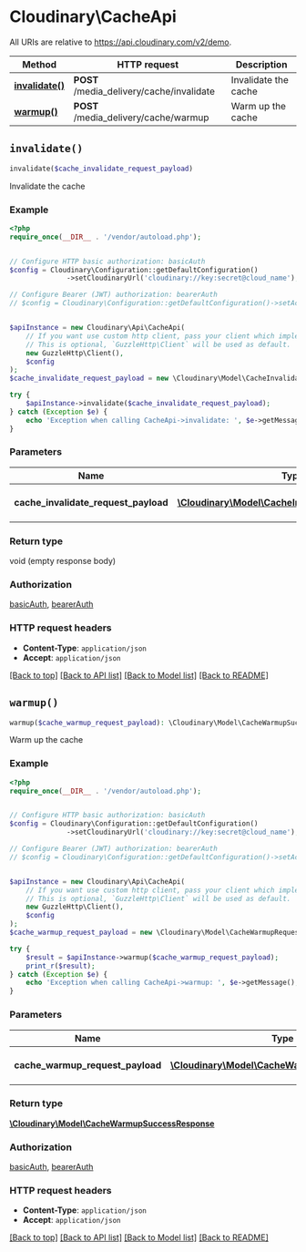 # Cloudinary\CacheApi

All URIs are relative to https://api.cloudinary.com/v2/demo.

Method | HTTP request | Description
------------- | ------------- | -------------
[**invalidate()**](CacheApi.md#invalidate) | **POST** /media_delivery/cache/invalidate | Invalidate the cache
[**warmup()**](CacheApi.md#warmup) | **POST** /media_delivery/cache/warmup | Warm up the cache


## `invalidate()`

```php
invalidate($cache_invalidate_request_payload)
```

Invalidate the cache

### Example

```php
<?php
require_once(__DIR__ . '/vendor/autoload.php');


// Configure HTTP basic authorization: basicAuth
$config = Cloudinary\Configuration::getDefaultConfiguration()
              ->setCloudinaryUrl('cloudinary://key:secret@cloud_name');

// Configure Bearer (JWT) authorization: bearerAuth
// $config = Cloudinary\Configuration::getDefaultConfiguration()->setAccessToken('YOUR_ACCESS_TOKEN');


$apiInstance = new Cloudinary\Api\CacheApi(
    // If you want use custom http client, pass your client which implements `GuzzleHttp\ClientInterface`.
    // This is optional, `GuzzleHttp\Client` will be used as default.
    new GuzzleHttp\Client(),
    $config
);
$cache_invalidate_request_payload = new \Cloudinary\Model\CacheInvalidateRequestPayload(); // \Cloudinary\Model\CacheInvalidateRequestPayload | Payload to invalidate the cache

try {
    $apiInstance->invalidate($cache_invalidate_request_payload);
} catch (Exception $e) {
    echo 'Exception when calling CacheApi->invalidate: ', $e->getMessage(), PHP_EOL;
}
```

### Parameters

Name | Type | Description  | Notes
------------- | ------------- | ------------- | -------------
 **cache_invalidate_request_payload** | [**\Cloudinary\Model\CacheInvalidateRequestPayload**](../Model/CacheInvalidateRequestPayload.md)| Payload to invalidate the cache |

### Return type

void (empty response body)

### Authorization

[basicAuth](../../README.md#basicAuth), [bearerAuth](../../README.md#bearerAuth)

### HTTP request headers

- **Content-Type**: `application/json`
- **Accept**: `application/json`

[[Back to top]](#) [[Back to API list]](../../README.md#endpoints)
[[Back to Model list]](../../README.md#models)
[[Back to README]](../../README.md)

## `warmup()`

```php
warmup($cache_warmup_request_payload): \Cloudinary\Model\CacheWarmupSuccessResponse
```

Warm up the cache

### Example

```php
<?php
require_once(__DIR__ . '/vendor/autoload.php');


// Configure HTTP basic authorization: basicAuth
$config = Cloudinary\Configuration::getDefaultConfiguration()
              ->setCloudinaryUrl('cloudinary://key:secret@cloud_name');

// Configure Bearer (JWT) authorization: bearerAuth
// $config = Cloudinary\Configuration::getDefaultConfiguration()->setAccessToken('YOUR_ACCESS_TOKEN');


$apiInstance = new Cloudinary\Api\CacheApi(
    // If you want use custom http client, pass your client which implements `GuzzleHttp\ClientInterface`.
    // This is optional, `GuzzleHttp\Client` will be used as default.
    new GuzzleHttp\Client(),
    $config
);
$cache_warmup_request_payload = new \Cloudinary\Model\CacheWarmupRequestPayload(); // \Cloudinary\Model\CacheWarmupRequestPayload | Payload to warm up the cache

try {
    $result = $apiInstance->warmup($cache_warmup_request_payload);
    print_r($result);
} catch (Exception $e) {
    echo 'Exception when calling CacheApi->warmup: ', $e->getMessage(), PHP_EOL;
}
```

### Parameters

Name | Type | Description  | Notes
------------- | ------------- | ------------- | -------------
 **cache_warmup_request_payload** | [**\Cloudinary\Model\CacheWarmupRequestPayload**](../Model/CacheWarmupRequestPayload.md)| Payload to warm up the cache |

### Return type

[**\Cloudinary\Model\CacheWarmupSuccessResponse**](../Model/CacheWarmupSuccessResponse.md)

### Authorization

[basicAuth](../../README.md#basicAuth), [bearerAuth](../../README.md#bearerAuth)

### HTTP request headers

- **Content-Type**: `application/json`
- **Accept**: `application/json`

[[Back to top]](#) [[Back to API list]](../../README.md#endpoints)
[[Back to Model list]](../../README.md#models)
[[Back to README]](../../README.md)
